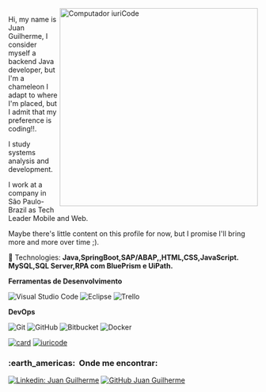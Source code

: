 <img src="https://raw.githubusercontent.com/MicaelliMedeiros/micaellimedeiros/master/image/computer-illustration.png" min-width="400px" max-width="400px" width="400px" align="right" alt="Computador iuriCode">

<p align="left">  Hi, my name is Juan Guilherme, I consider myself a backend Java developer, but I'm a chameleon I adapt to where I'm placed, 
  but I admit that my preference is coding!!.</p>
 <p align="left">  I study systems analysis and development.</p>
    <p align="left"> I work at a company in São Paulo-Brazil as Tech Leader Mobile and Web. </p>
     <p align="left">  Maybe there's little content on this profile for now, but I promise I'll bring more and more over time ;).</p>


<p align="left">
  🦄 Technologies: <strong>
  Java,SpringBoot,SAP/ABAP,,HTML,CSS,JavaScript.
  MySQL,SQL Server,RPA com BluePrism e UiPath.
  </strong>
</p>

**Ferramentas de Desenvolvimento**

  ![Visual Studio Code](https://img.shields.io/badge/-Visual%20Studio%20Code-333333?style=flat&logo=visual-studio-code&logoColor=007ACC)
  ![Eclipse](https://img.shields.io/badge/-Eclipse-333333?style=flat&logo=eclipse-ide&logoColor=2C2255)
  ![Trello](https://img.shields.io/badge/-Trello-333333?style=flat&logo=trello&logoColor=007ACC)

**DevOps**

  ![Git](https://img.shields.io/badge/-Git-333333?style=flat&logo=git)
  ![GitHub](https://img.shields.io/badge/-GitHub-333333?style=flat&logo=github)
  ![Bitbucket](https://img.shields.io/badge/-Bitbucket-333333?style=flat&logo=bitbucket)
  ![Docker](https://img.shields.io/badge/-Docker-333333?style=flat&logo=docker)
  
  
  
[![card](https://github-readme-stats.vercel.app/api?username=juannaee&theme=Tokyonight&show_icons=true)](https://github.com/anuraghazra/github-readme-stats)
[![iuricode](https://github-readme-stats.vercel.app/api/top-langs/?username=juannaee&hide=html&layout=compact&theme=default)](https://github.com/anuraghazra/github-readme-stats)


<h3> :earth_americas: &nbsp;Onde me encontrar: </h3> 

[![Linkedin: Juan Guilherme](https://img.shields.io/badge/-USERNAME-blue?style=flat-square&logo=Linkedin&logoColor=white&link=https://www.linkedin.com/in/juan-guilherme-silva-lemos-40b516244)](https://www.linkedin.com/in/juan-guilherme-silva-lemos-40b516244)
[![GitHub Juan Guilherme]( https://img.shields.io/github/followers/VanessaSwerts?label=follow&style=social)](https://github.com/juannaee)



